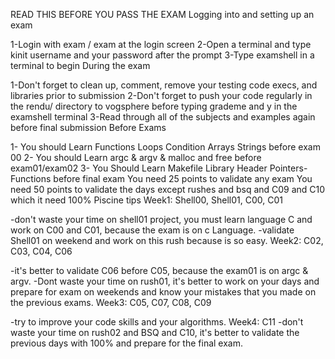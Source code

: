 READ THIS BEFORE YOU PASS THE EXAM
Logging into and setting up an exam

1-Login with exam / exam at the login screen
2-Open a terminal and type kinit username and your password after the prompt
3-Type examshell in a terminal to begin
During the exam

1-Don't forget to clean up, comment, remove your testing code execs, and libraries prior to submission
2-Don't forget to push your code regularly in the rendu/ directory to vogsphere before typing grademe and y in the examshell terminal
3-Read through all of the subjects and examples again before final submission
Before Exams

1- You should Learn Functions Loops Condition Arrays Strings before exam 00
2- You should Learn argc & argv & malloc and free before exam01/exam02
3- You Should Learn Makefile Library Header Pointers-Functions before final exam
You need 25 points to validate any exam
You need 50 points to validate the days except rushes and bsq and C09 and C10 which it need 100%
Piscine tips
Week1: Shell00, Shell01, C00, C01

-don't waste your time on shell01 project, you must learn language C and work on C00 and C01, because the exam is on c Language.
-validate Shell01 on weekend and work on this rush because is so easy.
Week2: C02, C03, C04, C06

-it's better to validate C06 before C05, because the exam01 is on argc & argv.
-Dont waste your time on rush01, it's better to work on your days and prepare for exam on weekends and know your mistakes that you made on the previous exams.
Week3: C05, C07, C08, C09

-try to improve your code skills and your algorithms.
Week4: C11
-don't waste your time on rush02 and BSQ and C10, it's better to validate the previous days with 100% and prepare for the final exam. 
